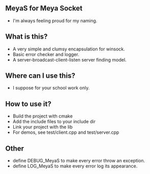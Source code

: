 ## MeyaS for Meya Socket
- I'm always feeling proud for my naming.

## What is this?
- A very simple and clumsy encapsulation for winsock.
- Basic error checker and logger.
- A server-broadcast-client-listen server finding model.

## Where can I use this?
- I suppose for your school work only.

## How to use it?
- Build the project with cmake
- Add the include files to your include dir
- Link your project with the lib
- For demos, see test/client.cpp and test/server.cpp

## Other
- define DEBUG_MeyaS to make every error throw an exception.
- define LOG_MeyaS to make every error log its appearance.